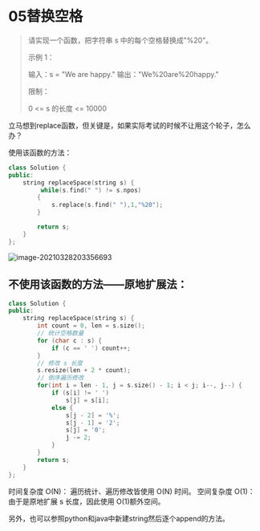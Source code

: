 # 05替换空格

> 请实现一个函数，把字符串 s 中的每个空格替换成"%20"。
>
> 示例 1：
>
> 输入：s = "We are happy." 输出："We%20are%20happy."
>
> 限制：
>
> 0 &lt;= s 的长度 &lt;= 10000

立马想到replace函数，但关键是，如果实际考试的时候不让用这个轮子，怎么办？

使用该函数的方法：

```cpp
class Solution {
public:
    string replaceSpace(string s) {
         while(s.find(" ") != s.npos)
        {
            s.replace(s.find(" "),1,"%20");
        }

        return s;
    }
};
```

![image-20210328203356693](https://keenster-1300019754.cos.ap-shanghai-fsi.myqcloud.com/image-20210328203356693.png)

## 不使用该函数的方法——原地扩展法：

```cpp
class Solution {
public:
    string replaceSpace(string s) {
        int count = 0, len = s.size();
        // 统计空格数量
        for (char c : s) {
            if (c == ' ') count++;
        }
        // 修改 s 长度
        s.resize(len + 2 * count);
        // 倒序遍历修改
        for(int i = len - 1, j = s.size() - 1; i < j; i--, j--) {
            if (s[i] != ' ')
                s[j] = s[i];
            else {
                s[j - 2] = '%';
                s[j - 1] = '2';
                s[j] = '0';
                j -= 2;
            }
        }
        return s;
    }
};
```

时间复杂度 O\(N\)： 遍历统计、遍历修改皆使用 O\(N\) 时间。 空间复杂度 O\(1\)： 由于是原地扩展 s 长度，因此使用 O\(1\)额外空间。

另外，也可以参照python和java中新建string然后逐个append的方法。

